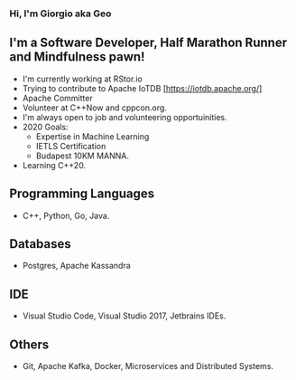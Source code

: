 ### Hi, I'm Giorgio aka Geo
## I'm a Software Developer, Half Marathon Runner and Mindfulness pawn!
- I'm currently working at RStor.io
- Trying to contribute to Apache IoTDB [https://iotdb.apache.org/]
- Apache Committer
- Volunteer at C++Now and cppcon.org.
- I'm always open to job and volunteering opportuinities.
- 2020 Goals:
    - Expertise in Machine Learning
    - IETLS Certification
    - Budapest 10KM MANNA.
- Learning C++20.

## Programming Languages
- C++, Python, Go, Java.
## Databases
- Postgres, Apache Kassandra
## IDE
- Visual Studio Code, Visual Studio 2017, Jetbrains IDEs.
## Others
- Git, Apache Kafka, Docker, Microservices and Distributed Systems.
